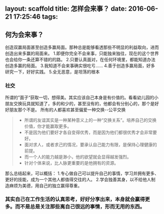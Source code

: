layout: scaffold
title: 怎样会来事？
date: 2016-06-21 17:25:46
tags:
---

## 何为会来事？
创造双赢局面甚至创造多赢局面。那种总是能够看透那些不明显的利益取向，进而创造出来多赢的局面来。
1.即便你完全不会来事，只能独来独往，现在的这个世界也会给你一条还算不错的的路。
2.只要认真面对，在任何环境里，都能知道办法创造多赢的局面。
3.我知道不会来事确实很吃亏……
4.善于创造多赢局面，好多研究一下，好好实践。
5.全无恶意，是坦荡的根本

### 社交
所谓的”面子“获取一切，想得美。其实应该自己本身是有价值的。看看幼儿园的小朋友交换玩具就知道了，多的和少的，甚至没有的，他都会有分别心的，那个是好好朋友那个不是。
所有的人都喜欢甚至偏爱一种交换--公平交换
<!-- more -->

> - 所谓的友谊其实是一种某种意义上的一种“交换关系”。培养自己的交换价值，你才能赢取更多。
> - 不是因为他们要好才各自变得优秀，而是因为他们都很优秀才会非常要好。
> - 面对求人，或者求己的情况，要承认自己能力有限，是保持心理健康的前提。
> - 而一个人的能力越是渺小，他的欲望就会显得越发强烈。
> - 针对个体来说，比人脉更重要的是他拥有的资源。


那么总结起来，可以概括：
1.专心做自己可以提升自己的事情，学习并拥有更多、更好的技能，成为一个其他人都值得交往的人。
2.学会独善其身，以不给他人制造麻烦为美德，用自己的独立赢得尊重。

### 其实自己在工作生活的认真思考，好好分享出来，本身就会赢得更多。而不是总是关注那些离自己很远的事情，形而无用的东西。
